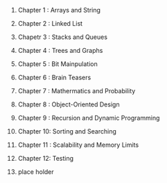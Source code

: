 
1. Chapter 1 : Arrays and String 
2. Chapter 2 : Linked List 
3. Chapetr 3 : Stacks and Queues
4. Chapter 4 : Trees and Graphs
5. Chapter 5 : Bit Mainpulation
6. Chapter 6 : Brain Teasers

7. Chapter 7 : Mathermatics and Probability
8. Chapter 8 : Object-Oriented Design
9. Chapter 9 : Recursion and Dynamic Programming

10. Chapter 10: Sorting and Searching
11. Chapter 11 : Scalability and Memory Limits
12. Chapter 12: Testing
13. place holder
